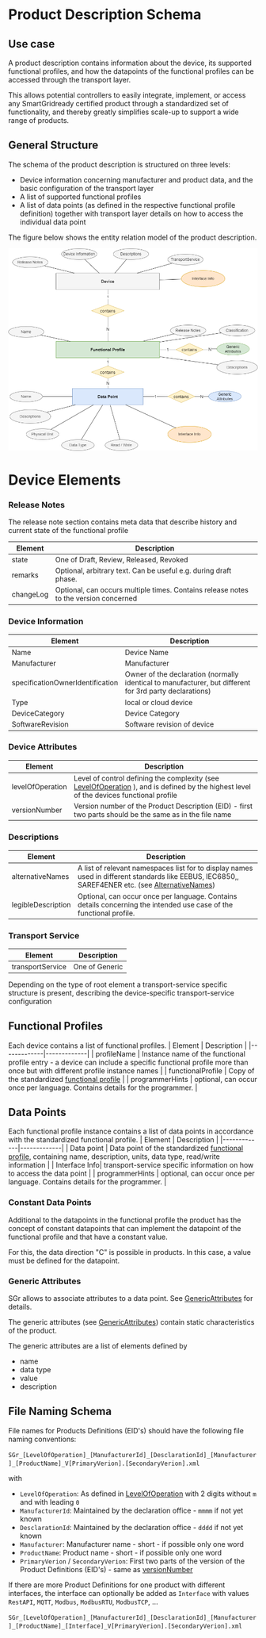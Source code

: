 # Product Description Schema

## Use case

A product description contains information about the device, its supported functional profiles, and how
the datapoints of the functional profiles can be accessed through the transport layer.

This allows potential controllers to easily integrate, implement, or access any SmartGridready certified product
through a standardized set of functionality, and thereby greatly simplifies scale-up to support a wide range of products.

## General Structure
The schema of the product description is structured on three levels:
- Device information concerning manufacturer and product data, and the basic configuration of the transport layer
- A list of supported functional profiles
- A list of data points (as defined in the respective functional profile definition) together with transport layer details on how to access the individual data point

The figure below shows the entity relation model of the product description.

![Product Entity Relation](product.drawio.png)

# Device Elements

### Release Notes
The release note section contains meta data that describe history and current state of the functional profile

| Element   | Description |
|-----------|-------------|
| state     | One of Draft, Review, Released, Revoked |
| remarks   | Optional, arbitrary text. Can be useful e.g. during draft phase. |
| changeLog | Optional, can occurs multiple times. Contains release notes to the version concerned |

### Device Information
| Element          | Description |
|------------------|-------------|
| Name             | Device Name |
| Manufacturer     | Manufacturer |
| specificationOwnerIdentification | Owner of the declaration (normally identical to manufacturer, but different for 3rd party declarations) |
| Type             | local or cloud device |
| DeviceCategory   | Device Category |
| SoftwareRevision | Software revision of device |


### Device Attributes

| Element | Description |
| ------- | ----------- |
| levelOfOperation | Level of control defining the complexity (see [LevelOfOperation](LevelOfOperation.md) ), and is defined by the highest level of the devices functional profile |
| versionNumber | Version number of the Product Description (EID) - first two parts should be the same as in the file name |

### Descriptions
| Element     | Description |
|-------------|-------------|
| alternativeNames  | A list of relevant namespaces list for to display names used in different standards like EEBUS, IEC6850,, SAREF4ENER etc. (see [AlternativeNames](AlternativeNames.md))|
| legibleDescription | Optional, can occur once per language. Contains details concerning the intended use case of the functional profile. |

### Transport Service
| Element     | Description |
|-------------|-------------|
| transportService | One of Generic|Contacts|Modbus|RESTfulJSON |

Depending on the type of root element a transport-service specific structure is present, describing the device-specific transport-service configuration

## Functional Profiles
Each device contains a list of functional profiles.
| Element     | Description |
|-------------|-------------|
| profileName | Instance name of the functional profile entry - a device can include a specific functional profile more than once but with different profile instance names |
| functionalProfile | Copy of the standardized [functional profile](functionalProfile.md) |
| programmerHints   | optional, can occur once per language. Contains details for the programmer. |


## Data Points
Each functional profile instance contains a list of data points in accordance with the standardized functional profile.
| Element     | Description |
|-------------|-------------|
| Data point | Data point of the standardized [functional profile](functionalProfile.md), containing name, description, units, data type, read/write information |
| Interface Info| transport-service specific information on how to access the data point |
| programmerHints   | optional, can occur once per language. Contains details for the programmer. |

### Constant Data Points

Additional to the datapoints in the functional profile the product has the concept of constant datapoints that can implement the datapoint of the functional profile and that have a constant value.

For this, the data direction "C" is possible in products. In this case, a value must be defined for the datapoint.

### Generic Attributes
SGr allows to associate attributes to a data point. See [GenericAttributes](GenericAttributes.md) for details.

The generic attributes (see [GenericAttributes](GenericAttributes.md)) contain static characteristics of the product.

The generic attributes are a list of elements defined by

- name
- data type
- value
- description

## File Naming Schema
File names for Products Definitions (EID's) should have the following file naming conventions:

`SGr_[LevelOfOperation]_[ManufacturerId]_[DesclarationId]_[Manufacturer]_[ProductName]_V[PrimaryVerion].[SecondaryVerion].xml`

with

- `LevelOfOperation`: As defined in [LevelOfOperation](LevelOfOperation.md) with 2 digits without `m` and with leading `0`
- `ManufacturerId`: Maintained by the declaration office - `mmmm` if not yet known
- `DesclarationId`: Maintained by the declaration office - `dddd` if not yet known
- `Manufacturer`: Manufacturer name - short - if possible only one word
- `ProductName`: Product name - short - if possible only one word
- `PrimaryVerion` / `SecondaryVerion`: First two parts of the version of the Product Definitions (EID's) - same as [versionNumber](product.md#device-attributes)

If there are more Product Definitions for one product with different interfaces, the interface can optionally be added as `Interface` with values `RestAPI`, `MQTT`, `Modbus`, `ModbusRTU`, `ModbusTCP`, ...

`SGr_[LevelOfOperation]_[ManufacturerId]_[DesclarationId]_[Manufacturer]_[ProductName]_[Interface]_V[PrimaryVerion].[SecondaryVerion].xml`
